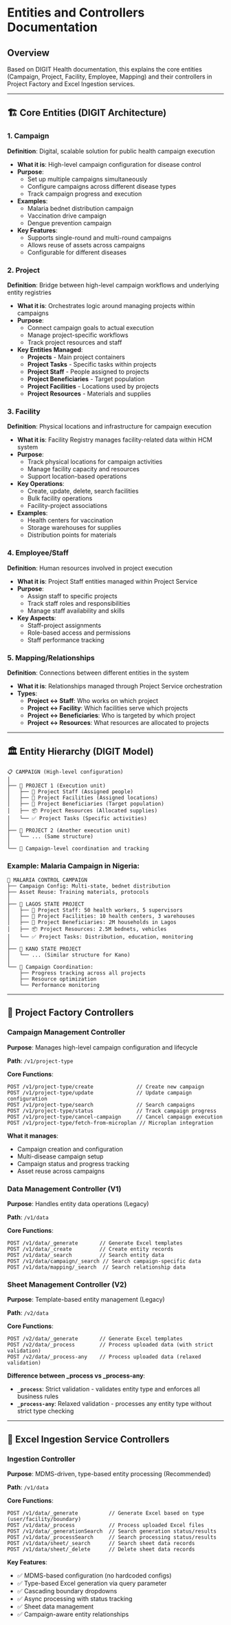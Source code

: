 # Entities and Controllers Documentation

## Overview

Based on DIGIT Health documentation, this explains the core entities (Campaign, Project, Facility, Employee, Mapping) and their controllers in Project Factory and Excel Ingestion services.

---

## 🏗️ Core Entities (DIGIT Architecture)

### **1. Campaign**
**Definition**: Digital, scalable solution for public health campaign execution

- **What it is**: High-level campaign configuration for disease control
- **Purpose**: 
  - Set up multiple campaigns simultaneously
  - Configure campaigns across different disease types
  - Track campaign progress and execution
- **Examples**: 
  - Malaria bednet distribution campaign
  - Vaccination drive campaign  
  - Dengue prevention campaign
- **Key Features**:
  - Supports single-round and multi-round campaigns
  - Allows reuse of assets across campaigns
  - Configurable for different diseases

### **2. Project**
**Definition**: Bridge between high-level campaign workflows and underlying entity registries

- **What it is**: Orchestrates logic around managing projects within campaigns
- **Purpose**: 
  - Connect campaign goals to actual execution
  - Manage project-specific workflows
  - Track project resources and staff
- **Key Entities Managed**:
  - **Projects** - Main project containers
  - **Project Tasks** - Specific tasks within projects
  - **Project Staff** - People assigned to projects  
  - **Project Beneficiaries** - Target population
  - **Project Facilities** - Locations used by projects
  - **Project Resources** - Materials and supplies

### **3. Facility**
**Definition**: Physical locations and infrastructure for campaign execution

- **What it is**: Facility Registry manages facility-related data within HCM system
- **Purpose**:
  - Track physical locations for campaign activities
  - Manage facility capacity and resources
  - Support location-based operations
- **Key Operations**:
  - Create, update, delete, search facilities
  - Bulk facility operations
  - Facility-project associations
- **Examples**:
  - Health centers for vaccination
  - Storage warehouses for supplies
  - Distribution points for materials

### **4. Employee/Staff**
**Definition**: Human resources involved in project execution

- **What it is**: Project Staff entities managed within Project Service
- **Purpose**:
  - Assign staff to specific projects
  - Track staff roles and responsibilities
  - Manage staff availability and skills
- **Key Aspects**:
  - Staff-project assignments
  - Role-based access and permissions
  - Staff performance tracking

### **5. Mapping/Relationships**
**Definition**: Connections between different entities in the system

- **What it is**: Relationships managed through Project Service orchestration
- **Types**:
  - **Project ↔ Staff**: Who works on which project
  - **Project ↔ Facility**: Which facilities serve which projects
  - **Project ↔ Beneficiaries**: Who is targeted by which project
  - **Project ↔ Resources**: What resources are allocated to projects

---

## 🏛️ Entity Hierarchy (DIGIT Model)

```
📋 CAMPAIGN (High-level configuration)
│
├── 📍 PROJECT 1 (Execution unit)
│   ├── 👥 Project Staff (Assigned people)
│   ├── 🏢 Project Facilities (Assigned locations)
│   ├── 🎯 Project Beneficiaries (Target population)
│   ├── 📦 Project Resources (Allocated supplies)
│   └── ✅ Project Tasks (Specific activities)
│
├── 📍 PROJECT 2 (Another execution unit)
│   └── ... (Same structure)
│
└── 🔄 Campaign-level coordination and tracking
```



### **Example: Malaria Campaign in Nigeria**:

```
🦟 MALARIA CONTROL CAMPAIGN
├── Campaign Config: Multi-state, bednet distribution
├── Asset Reuse: Training materials, protocols
│
├── 📍 LAGOS STATE PROJECT
│   ├── 👥 Project Staff: 50 health workers, 5 supervisors
│   ├── 🏢 Project Facilities: 10 health centers, 3 warehouses
│   ├── 🎯 Project Beneficiaries: 2M households in Lagos
│   ├── 📦 Project Resources: 2.5M bednets, vehicles
│   └── ✅ Project Tasks: Distribution, education, monitoring
│
├── 📍 KANO STATE PROJECT  
│   └── ... (Similar structure for Kano)
│
└── 🔄 Campaign Coordination:
    ├── Progress tracking across all projects
    ├── Resource optimization
    └── Performance monitoring
```


---

## 🔵 Project Factory Controllers

### **Campaign Management Controller**
**Purpose**: Manages high-level campaign configuration and lifecycle

**Path**: `/v1/project-type`

**Core Functions**:
```
POST /v1/project-type/create              // Create new campaign
POST /v1/project-type/update              // Update campaign configuration  
POST /v1/project-type/search              // Search campaigns
POST /v1/project-type/status              // Track campaign progress
POST /v1/project-type/cancel-campaign     // Cancel campaign execution
POST /v1/project-type/fetch-from-microplan // Microplan integration
```

**What it manages**:
- Campaign creation and configuration
- Multi-disease campaign setup
- Campaign status and progress tracking
- Asset reuse across campaigns

### **Data Management Controller (V1)**
**Purpose**: Handles entity data operations (Legacy)

**Path**: `/v1/data`

**Core Functions**:
```
POST /v1/data/_generate       // Generate Excel templates
POST /v1/data/_create         // Create entity records
POST /v1/data/_search         // Search entity data
POST /v1/data/campaign/_search // Search campaign-specific data
POST /v1/data/mapping/_search  // Search relationship data
```

### **Sheet Management Controller (V2)**
**Purpose**: Template-based entity management (Legacy)

**Path**: `/v2/data`

**Core Functions**:
```
POST /v2/data/_generate       // Generate Excel templates
POST /v2/data/_process        // Process uploaded data (with strict validation)
POST /v2/data/_process-any    // Process uploaded data (relaxed validation)
```

**Difference between _process vs _process-any**:
- **`_process`**: Strict validation - validates entity type and enforces all business rules
- **`_process-any`**: Relaxed validation - processes any entity type without strict type checking

---

## 🔴 Excel Ingestion Service Controllers

### **Ingestion Controller**
**Purpose**: MDMS-driven, type-based entity processing (Recommended)

**Path**: `/v1/data`

**Core Functions**:
```
POST /v1/data/_generate          // Generate Excel based on type (user/facility/boundary)
POST /v1/data/_process           // Process uploaded Excel files
POST /v1/data/_generationSearch  // Search generation status/results
POST /v1/data/_processSearch     // Search processing status/results
POST /v1/data/sheet/_search      // Search sheet data records
POST /v1/data/sheet/_delete      // Delete sheet data records
```

**Key Features**:
- ✅ MDMS-based configuration (no hardcoded configs)
- ✅ Type-based Excel generation via query parameter
- ✅ Cascading boundary dropdowns
- ✅ Async processing with status tracking
- ✅ Sheet data management
- ✅ Campaign-aware entity relationships

